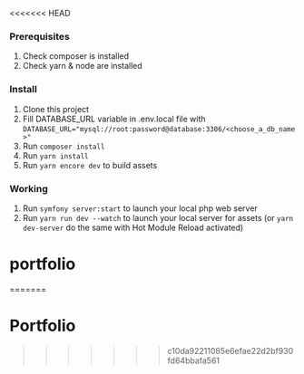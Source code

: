 <<<<<<< HEAD

### Prerequisites

1. Check composer is installed
2. Check yarn & node are installed

### Install

1. Clone this project
2. Fill DATABASE_URL variable in .env.local file with
   `DATABASE_URL="mysql://root:password@database:3306/<choose_a_db_name>"`
2. Run `composer install`
3. Run `yarn install`
4. Run `yarn encore dev` to build assets

### Working

1. Run `symfony server:start` to launch your local php web server
2. Run `yarn run dev --watch` to launch your local server for assets (or `yarn dev-server` do the same with Hot Module Reload activated)


# portfolio
=======
# Portfolio
>>>>>>> c10da92211085e6efae22d2bf930fd64bbafa561
